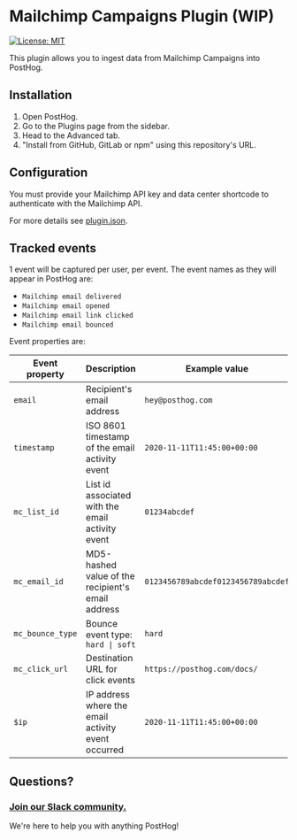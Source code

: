 # Mailchimp Campaigns Plugin (WIP)

[![License: MIT](https://img.shields.io/badge/License-MIT-red.svg?style=flat-square)](https://opensource.org/licenses/MIT)

This plugin allows you to ingest data from Mailchimp Campaigns into PostHog.

## Installation

1. Open PostHog.
1. Go to the Plugins page from the sidebar.
1. Head to the Advanced tab.
1. "Install from GitHub, GitLab or npm" using this repository's URL.


## Configuration

You must provide your Mailchimp API key and data center shortcode to authenticate with the Mailchimp API.

For more details see [plugin.json](./plugin.json).


## Tracked events

1 event will be captured per user, per event. The event names as they will appear in PostHog are:

- `Mailchimp email delivered`
- `Mailchimp email opened`
- `Mailchimp email link clicked`
- `Mailchimp email bounced`

Event properties are:

| Event property | Description | Example value | Applicable events |
| -------------- | ----------- | ------------- | ----------------- |
| `email` | Recipient's email address | `hey@posthog.com` | all |
| `timestamp` | ISO 8601 timestamp of the email activity event | `2020-11-11T11:45:00+00:00` | all |
| `mc_list_id` | List id associated with the email activity event | `01234abcdef` | all |
| `mc_email_id` | MD5-hashed value of the recipient's email address | `0123456789abcdef0123456789abcdef` | all |
| `mc_bounce_type` | Bounce event type: `hard \| soft` | `hard` | email bounced |
| `mc_click_url` | Destination URL for click events | `https://posthog.com/docs/` | email link clicked |
| `$ip` | IP address where the email activity event occurred | `2020-11-11T11:45:00+00:00` | email opened, email link clicked |

## Questions?

### [Join our Slack community.](https://join.slack.com/t/posthogusers/shared_invite/enQtOTY0MzU5NjAwMDY3LTc2MWQ0OTZlNjhkODk3ZDI3NDVjMDE1YjgxY2I4ZjI4MzJhZmVmNjJkN2NmMGJmMzc2N2U3Yjc3ZjI5NGFlZDQ)

We're here to help you with anything PostHog!
